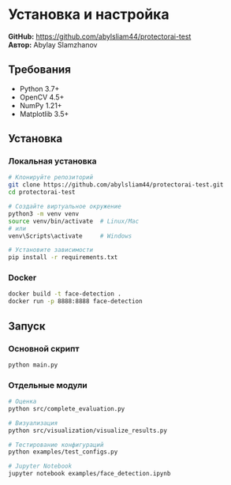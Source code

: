 # Установка и настройка

**GitHub:** https://github.com/abylsliam44/protectorai-test  
**Автор:** Abylay Slamzhanov

## Требования
- Python 3.7+
- OpenCV 4.5+
- NumPy 1.21+
- Matplotlib 3.5+

## Установка

### Локальная установка
```bash
# Клонируйте репозиторий
git clone https://github.com/abylsliam44/protectorai-test.git
cd protectorai-test

# Создайте виртуальное окружение
python3 -m venv venv
source venv/bin/activate  # Linux/Mac
# или
venv\Scripts\activate     # Windows

# Установите зависимости
pip install -r requirements.txt
```

### Docker
```bash
docker build -t face-detection .
docker run -p 8888:8888 face-detection
```

## Запуск

### Основной скрипт
```bash
python main.py
```

### Отдельные модули
```bash
# Оценка
python src/complete_evaluation.py

# Визуализация
python src/visualization/visualize_results.py

# Тестирование конфигураций
python examples/test_configs.py

# Jupyter Notebook
jupyter notebook examples/face_detection.ipynb
```
